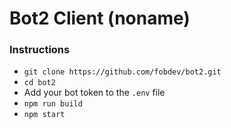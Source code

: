# Bot2 Client (noname)

### Instructions

-   `git clone https://github.com/fobdev/bot2.git`
-   `cd bot2`
-   Add your bot token to the `.env` file
-   `npm run build`
-   `npm start`
